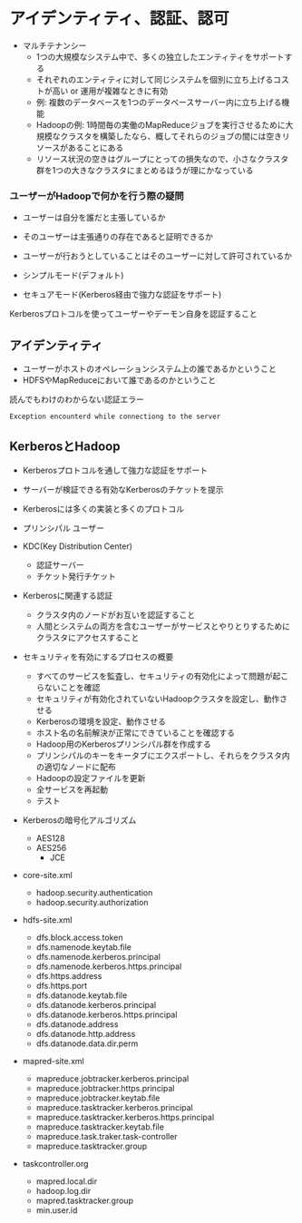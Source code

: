# アイデンティティ、認証、認可

- マルチテナンシー
    - 1つの大規模なシステム中で、多くの独立したエンティティをサポートする
    - それぞれのエンティティに対して同じシステムを個別に立ち上げるコストが高い or 運用が複雑なときに有効
    - 例: 複数のデータベースを1つのデータベースサーバー内に立ち上げる機能
    - Hadoopの例: 1時間毎の実働のMapReduceジョブを実行させるために大規模なクラスタを構築したなら、概してそれらのジョブの間には空きリソースがあることにある
    - リソース状況の空きはグループにとっての損失なので、小さなクラスタ群を1つの大きなクラスタにまとめるほうが理にかなっている

### ユーザーがHadoopで何かを行う際の疑問

- ユーザーは自分を誰だと主張しているか
- そのユーザーは主張通りの存在であると証明できるか
- ユーザーが行おうとしていることはそのユーザーに対して許可されているか

- シンプルモード(デフォルト)
- セキュアモード(Kerberos経由で強力な認証をサポート)

Kerberosプロトコルを使ってユーザーやデーモン自身を認証すること

## アイデンティティ

- ユーザーがホストのオペレーションシステム上の誰であるかということ
- HDFSやMapReduceにおいて誰であるのかということ

読んでもわけのわからない認証エラー

`Exception encounterd while connectiong to the server`

## KerberosとHadoop

- Kerberosプロトコルを通して強力な認証をサポート
- サーバーが検証できる有効なKerberosのチケットを提示
- Kerberosには多くの実装と多くのプロトコル
- プリンシパル ユーザー

- KDC(Key Distribution Center)
    - 認証サーバー
    - チケット発行チケット

- Kerberosに関連する認証
    - クラスタ内のノードがお互いを認証すること
    - 人間とシステムの両方を含むユーザーがサービスとやりとりするためにクラスタにアクセスすること

- セキュリティを有効にするプロセスの概要
    + すべてのサービスを監査し、セキュリティの有効化によって問題が起こらないことを確認
    + セキュリティが有効化されていないHadoopクラスタを設定し、動作させる
    + Kerberosの環境を設定、動作させる
    + ホスト名の名前解決が正常にできていることを確認する
    + Hadoop用のKerberosプリンシパル群を作成する
    + プリンシパルのキーをキータブにエクスポートし、それらをクラスタ内の適切なノードに配布
    + Hadoopの設定ファイルを更新
    + 全サービスを再起動
    + テスト

- Kerberosの暗号化アルゴリズム
    - AES128
    - AES256
        - JCE

- core-site.xml
    - hadoop.security.authentication
    - hadoop.security.authorization

- hdfs-site.xml
    - dfs.block.access.token
    - dfs.namenode.keytab.file
    - dfs.namenode.kerberos.principal
    - dfs.namenode.kerberos.https.principal
    - dfs.https.address
    - dfs.https.port
    - dfs.datanode.keytab.file
    - dfs.datanode.kerberos.principal
    - dfs.datanode.kerberos.https.principal
    - dfs.datanode.address
    - dfs.datanode.http.address
    - dfs.datanode.data.dir.perm

- mapred-site.xml
    - mapreduce.jobtracker.kerberos.principal
    - mapreduce.jobtracker.https.principal
    - mapreduce.jobtracker.keytab.file
    - mapreduce.tasktracker.kerberos.principal
    - mapreduce.tasktracker.kerberos.https.principal
    - mapreduce.tasktracker.keytab.file
    - mapreduce.task.traker.task-controller
    - mapreduce.tasktracker.group

- taskcontroller.org
    - mapred.local.dir
    - hadoop.log.dir
    - mapred.tasktracker.group
    - min.user.id
